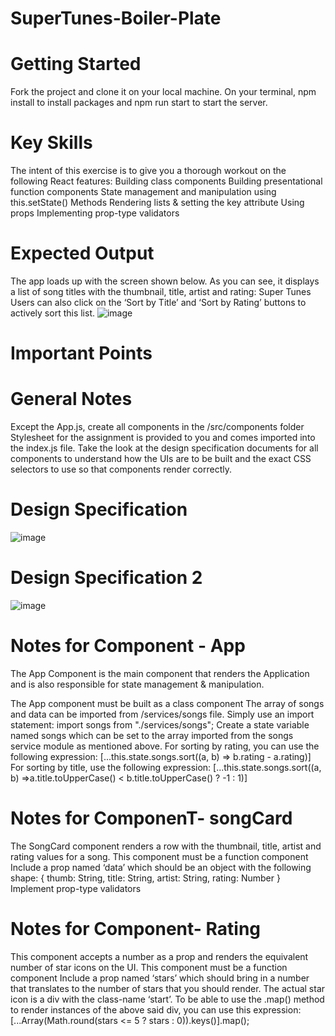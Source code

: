 # SuperTunes-Boiler-Plate

# Getting Started
Fork the project and clone it on your local machine. On your terminal, npm install to install packages and npm run start to start the server.

# Key Skills
The intent of this exercise is to give you a thorough workout on the following React features: Building class components Building presentational function components State management and manipulation using this.setState() Methods Rendering lists & setting the key attribute Using props Implementing prop-type validators

# Expected Output
The app loads up with the screen shown below. As you can see, it displays a list of song titles with the thumbnail, title, artist and rating: Super Tunes Users can also click on the ‘Sort by Title’ and ‘Sort by Rating’ buttons to actively sort this list. 
![image](https://github.com/Dharini-MernStack/SuperTunes-Boiler-Plate/assets/76996610/a8ce35b9-e6da-4fb6-b695-1afd2c058e2b)

# Important Points

# General Notes
Except the App.js, create all components in the /src/components folder Stylesheet for the assignment is provided to you and comes imported into the index.js file. Take the look at the design specification documents for all components to understand how the UIs are to be built and the exact CSS selectors to use so that components render correctly. 
# Design Specification
![image](https://github.com/Dharini-MernStack/SuperTunes-Boiler-Plate/assets/76996610/a3dd62be-6787-46ab-9de1-c7ae61d0d142)

# Design Specification 2
![image](https://github.com/Dharini-MernStack/SuperTunes-Boiler-Plate/assets/76996610/6205e15c-f5be-44ec-952f-4ccad247fb6d)


# Notes for Component - App
The App Component is the main component that renders the Application and is also responsible for state management & manipulation.

The App component must be built as a class component The array of songs and data can be imported from /services/songs file. Simply use an import statement: import songs from "./services/songs"; Create a state variable named songs which can be set to the array imported from the songs service module as mentioned above. For sorting by rating, you can use the following expression: [...this.state.songs.sort((a, b) => b.rating - a.rating)] For sorting by title, use the following expression: [...this.state.songs.sort((a, b) =>a.title.toUpperCase() < b.title.toUpperCase() ? -1 : 1)]

# Notes for ComponenT- songCard
The SongCard component renders a row with the thumbnail, title, artist and rating values for a song.
This component must be a function component Include a prop named ‘data’ which should be an object with the following shape: { thumb: String, title: String, artist: String, rating: Number } Implement prop-type validators

# Notes for Component- Rating
This component accepts a number as a prop and renders the equivalent number of star icons on the UI. This component must be a function component Include a prop named ‘stars’ which should bring in a number that translates to the number of stars that you should render. The actual star icon is a div with the class-name ‘start’. To be able to use the .map() method to render instances of the above said div, you can use this expression: [...Array(Math.round(stars <= 5 ? stars : 0)).keys()].map();
